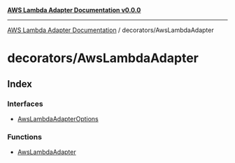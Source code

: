 [**AWS Lambda Adapter Documentation v0.0.0**](../../README.md)

***

[AWS Lambda Adapter Documentation](../../modules.md) / decorators/AwsLambdaAdapter

# decorators/AwsLambdaAdapter

## Index

### Interfaces

- [AwsLambdaAdapterOptions](interfaces/AwsLambdaAdapterOptions.md)

### Functions

- [AwsLambdaAdapter](functions/AwsLambdaAdapter.md)
